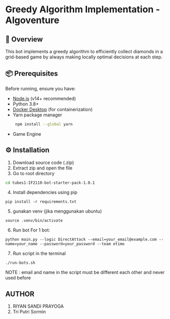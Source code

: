 # Greedy Algorithm Implementation - Algoventure

## 🌟 Overview
This bot implements a greedy algorithm to efficiently collect diamonds in a grid-based game by always making locally optimal decisions at each step.

## 📦 Prerequisites
Before running, ensure you have:
- [Node.js](https://nodejs.org/) (v14+ recommended)
- Python 3.8+
- [Docker Desktop](https://www.docker.com/products/docker-desktop) (for containerization)
- Yarn package manager
  ```bash
   npm install --global yarn
   ```
- Game Engine

## ⚙️ Installation
1. Download source code (.zip)
2. Extract zip and open the file
3. Go to root directory
  ```bash
  cd tubes1-IF2110-bot-starter-pack-1.0.1
   ```
4. Install dependencies using pip
```
pip install -r requirements.txt
```
5. gunakan venv (jika menggunakan ubuntu)
```
source .venv/bin/activate
```
6. Run bot For 1 bot:
```
python main.py --logic DirectAttack --email=your_email@example.com --name=your_name --password=your_password --team etimo
```
7. Run script in the terminal
```
./run-bots.sh
```

NOTE : email and name in the script must be different each other and never used before


## AUTHOR
1. RIYAN SANDI PRAYOGA
2. Tri Putri Sormin

